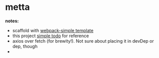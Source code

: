# metta

**notes:**
- scaffold with [webpack-simple template](https://github.com/vuejs-templates/webpack-simple)
- this project [simple todo](https://codesandbox.io/s/o29j95wx9) for reference
- axios over fetch (for brewity!). Not sure about placing it in devDep or dep, though
-

